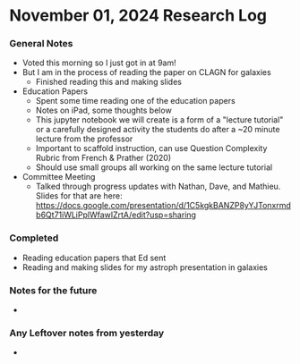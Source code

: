 # November 01, 2024 Research Log
### General Notes
* Voted this morning so I just got in at 9am!
* But I am in the process of reading the paper on CLAGN for galaxies
  * Finished reading this and making slides
* Education Papers
  * Spent some time reading one of the education papers
  * Notes on iPad, some thoughts below
  * This jupyter notebook we will create is a form of a "lecture tutorial" or a carefully designed activity the students do after a ~20 minute lecture from the professor
  * Important to scaffold instruction, can use Question Complexity Rubric from French & Prather (2020)
  * Should use small groups all working on the same lecture tutorial
* Committee Meeting
  * Talked through progress updates with Nathan, Dave, and Mathieu. Slides for that are here: https://docs.google.com/presentation/d/1C5kgkBANZP8yYJTonxrmdb6Qt71iWLiPplWfawIZrtA/edit?usp=sharing

### Completed
* Reading education papers that Ed sent
* Reading and making slides for my astroph presentation in galaxies

### Notes for the future
* 

### Any Leftover notes from yesterday
* 
